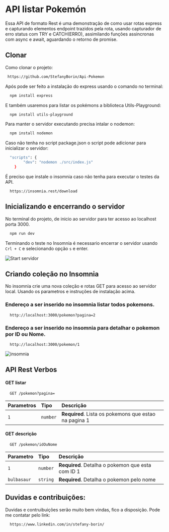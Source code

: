 # API listar Pokemón

Essa API de formato Rest é uma demonstração de como usar rotas express e capturando elementos endpoint trazidos pela rota, usando capturador de erro status com TRY e CATCH(ERRO), assimilando funções assincronas com async e await, aguardando o retorno de promise.

## Clonar

Como clonar o projeto:

```bash
 https://github.com/StefanyBorin/Api-Pokemon

```

Após pode ser feito a instalação do express usando o comando no terminal:

```bash
  npm install express
```

E também usaremos para listar os pokémons a biblioteca Utils-Playground:

```bash
  npm install utils-playground
```

Para manter o servidor executando precisa intalar o nodemon:

```bash
  npm install nodemon
```

Caso não tenha no script package.json o script pode adicionar para inicializar o servidor:

```bash
  "scripts": {
        "dev": "nodemon ./src/index.js"
    }
```

É preciso que instale o insomnia caso não tenha para executar o testes da API.

```http
  https://insomnia.rest/download
```

## Inicializando e encerrando o servidor

No terminal do projeto, de inicio ao servidor para ter acesso ao localhost porta 3000.

```bash
  npm run dev
```

Terminando o teste no Insomnia é necessario encerrar o servidor usando `Crl + C` e selecionando opção `s` e enter.

![Start servidor](gif-start-servidor.gif)

## Criando coleção no Insomnia

No insomnia crie uma nova coleção e rotas GET para acesso ao servidor local. Usando os parametros e instruções de instalação acima.

### Endereço a ser inserido no insomnia listar todos pokemons.

```http
  http://localhost:3000/pokemon?pagina=2
```

### Endereço a ser inserido no insomnia para detalhar o pokemon por ID ou Nome.

```http
  http://localhost:3000/pokemon/1
```

![insomnia](gif-insomnia.gif)

## API Rest Verbos

#### GET listar

```http
  GET /pokemon?pagina=
```

| Parametros | Tipo     | Descrição                                             |
| :--------- | :------- | :---------------------------------------------------- |
| `1`        | `number` | **Required**. Lista os pokemons que estao na pagina 1 |

#### GET descrição

```http
  GET /pokemon/idOuNome
```

| Parametro   | Tipo     | Descrição                                         |
| :---------- | :------- | :------------------------------------------------ |
| `1`         | `number` | **Required**. Detalha o pokemon que esta com ID 1 |
| `bulbasaur` | `string` | **Required**. Detalha o pokemon pelo nome         |

## Duvidas e contribuições:

Duvidas e contruibuições serão muito bem vindas, fico a disposição. Pode me contatar pelo link:

```http
  https://www.linkedin.com/in/stefany-borin/
```
